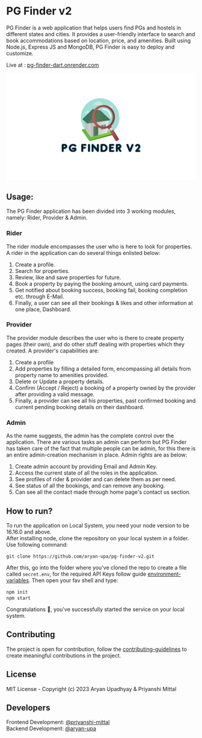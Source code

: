 # PG Finder v2

PG Finder is a web application that helps users find PGs and hostels in different states and cities. It provides a 
user-friendly interface to search and book accommodations based on location, price, and amenities. Built using Node.js, 
Express JS and MongoDB, PG Finder is easy to deploy and customize.

Live at : [pg-finder-dart.onrender.com](https://pg-finder-dart.onrender.com/)

![Logo Finder Logo](https://github.com/aryan-upa/pg-finder-v2/blob/85b77a2356efa82f4f49fdf6c34e354a85f50b1c/public/images/logo-large.png)

## Usage:

The PG Finder application has been divided into 3 working modules, namely: Rider, Provider & Admin.

### Rider
The rider module encompasses the user who is here to look for properties. A rider in the application can do several 
things enlisted below:

1. Create a profile.
2. Search for properties.
3. Review, like and save properties for future.
4. Book a property by paying the booking amount, using card payments.
5. Get notified about booking success, booking fail, booking completion etc. through E-Mail.
6. Finally, a user can see all their bookings & likes and other information at one place, Dashboard.

### Provider
The provider module describes the user who is there to create property pages (their own), and do other stuff dealing 
with properties which they created. A provider's capabilities are:

1. Create a profile
2. Add properties by filling a detailed form, encompassing all details from property name to amenities provided.
3. Delete or Update a property details.
4. Confirm (Accept / Reject) a booking of a property owned by the provider after providing a valid message.
5. Finally, a provider can see all his properties, past confirmed booking and current pending booking details on their 
dashboard.

### Admin
As the name suggests, the admin has the complete control over the application. There are various tasks an admin can 
perform but PG Finder has taken care of the fact that multiple people can be admin, for this there is an entire 
admin-creation mechanism in place. Admin rights are as below:

1. Create admin account by providing Email and Admin Key.
2. Access the current state of all the roles in the application.
3. See profiles of rider & provider and can delete them as per need.
4. See status of all the bookings, and can remove any booking.
5. Can see all the contact made through home page's contact us section.

## How to run?

To run the application on Local System, you need your node version to be 16.16.0 and above. <br>
After installing node, clone the repository on your local system in a folder. Use following command:
```git
git clone https://github.com/aryan-upa/pg-finder-v2.git
```

After this, go into the folder where you've cloned the repo to create a file called `secret.env`, for the required API 
Keys follow guide [environment-variables](https://github.com/aryan-upa/pg-finder-v2/blob/b98747938cae97aab20475a8abad180d86c2fbec/Documents/environment-variables.md). Then open your fav shell and type:
```
npm init
npm start
```

Congratulations 🎉, you've successfully started the service on your local system.

## Contributing

The project is open for contribution, follow the [contributing-guidelines](https://github.com/aryan-upa/pg-finder-v2/blob/b98747938cae97aab20475a8abad180d86c2fbec/CONTRIBUTING.md) to create meaningful contributions in the 
project.

## License

MIT License - Copyright (c) 2023 Aryan Upadhyay & Priyanshi Mittal

## Developers

Frontend Development: [@priyanshi-mittal](https://github.com/priyanshi-mittal) <br>
Backend Development: [@aryan-upa](https://github.com/aryan-upa)


